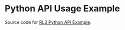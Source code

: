 # Python API Usage Example

Source code for [RL3 Python API Example](https://rl3.zorallabs.com/wiki/Python_API).
